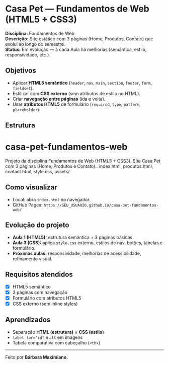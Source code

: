 # Casa Pet — Fundamentos de Web (HTML5 + CSS3)

**Disciplina:** Fundamentos de Web  
**Descrição:** Site estático com 3 páginas (Home, Produtos, Contato) que evolui ao longo do semestre.  
**Status:** Em evolução — a cada Aula há melhorias (semântica, estilo, responsividade, etc.).

## Objetivos
- Aplicar **HTML5 semântico** (`header`, `nav`, `main`, `section`, `footer`, `form`, `fieldset`).
- Estilizar com **CSS externo** (sem atributos de estilo no HTML).
- Criar **navegação entre páginas** (ida e volta).
- Usar **atributos HTML5** de formulário (`required`, `type`, `pattern`, `placeholder`).

##  Estrutura
# casa-pet-fundamentos-web
Projeto da disciplina Fundamentos de Web (HTML5 + CSS3). Site Casa Pet com 3 páginas (Home, Produtos e Contato)..
index.html,
produtos.html,
contact.html,
style.css,
assets/

##  Como visualizar
- Local: abra `index.html` no navegador.
- GitHub Pages: `https://SEU_USUARIO.github.io/casa-pet-fundamentos-web/`

##  Evolução do projeto
- **Aula 1 (HTML5):** estrutura semântica + 3 páginas básicas.  
- **Aula 3 (CSS):** aplica `style.css` externo, estilos de nav, botões, tabelas e formulário.  
- **Próximas aulas:** responsividade, melhorias de acessibilidade, refinamento visual.

##  Requisitos atendidos
- [x] HTML5 semântico  
- [x] 3 páginas com navegação  
- [x] Formulário com atributos HTML5  
- [x] CSS externo (sem inline styles)

##  Aprendizados
- Separação **HTML (estrutura)** × **CSS (estilo)**
- `label for="id"` e `alt` em imagens
- Tabela comparativa com cabeçalho (`<th>`)

---
Feito por **Bárbara Maximiano**.

